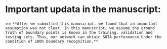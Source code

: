 # Important updata in the manuscript: 
==
`**After we submitted this manuscript, we found that an important assumption was not clear. In this manuscript, we assume the ground truth of boundary points is known in the training, validation and testing sets. Thus, our network can obtain SOTA performance Under the condition of 100% boundary recognition.**`

